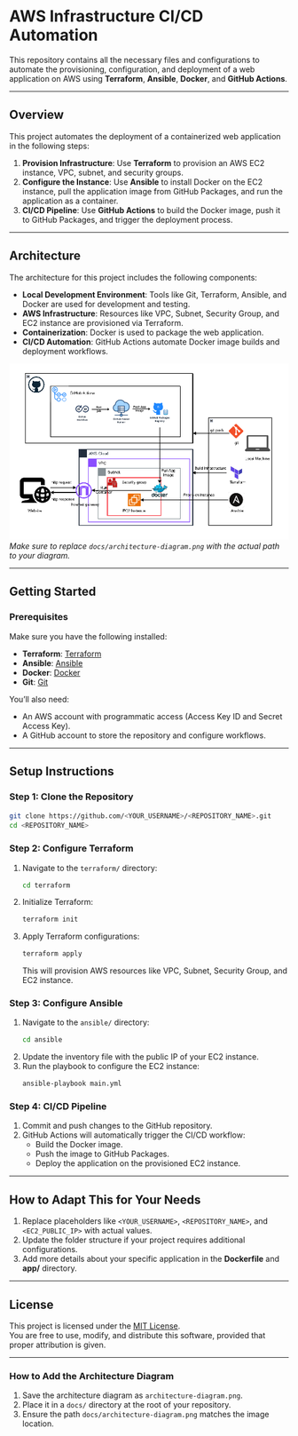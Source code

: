 # AWS Infrastructure CI/CD Automation

This repository contains all the necessary files and configurations to automate the provisioning, configuration, and deployment of a web application on AWS using **Terraform**, **Ansible**, **Docker**, and **GitHub Actions**.

---

## **Overview**

This project automates the deployment of a containerized web application in the following steps:
1. **Provision Infrastructure**: Use **Terraform** to provision an AWS EC2 instance, VPC, subnet, and security groups.
2. **Configure the Instance**: Use **Ansible** to install Docker on the EC2 instance, pull the application image from GitHub Packages, and run the application as a container.
3. **CI/CD Pipeline**: Use **GitHub Actions** to build the Docker image, push it to GitHub Packages, and trigger the deployment process.

---

## **Architecture**

The architecture for this project includes the following components:
- **Local Development Environment**: Tools like Git, Terraform, Ansible, and Docker are used for development and testing.
- **AWS Infrastructure**: Resources like VPC, Subnet, Security Group, and EC2 instance are provisioned via Terraform.
- **Containerization**: Docker is used to package the web application.
- **CI/CD Automation**: GitHub Actions automate Docker image builds and deployment workflows.

![Architecture Diagram](docs/architecture-diagram.png)  
*Make sure to replace `docs/architecture-diagram.png` with the actual path to your diagram.*

---

## **Getting Started**

### **Prerequisites**
Make sure you have the following installed:
- **Terraform**: [Terraform](https://www.terraform.io/)
- **Ansible**: [Ansible](https://www.ansible.com/)
- **Docker**: [Docker](https://www.docker.com/)
- **Git**: [Git](https://git-scm.com/)

You’ll also need:
- An AWS account with programmatic access (Access Key ID and Secret Access Key).
- A GitHub account to store the repository and configure workflows.

---

## **Setup Instructions**

### **Step 1: Clone the Repository**
```bash
git clone https://github.com/<YOUR_USERNAME>/<REPOSITORY_NAME>.git
cd <REPOSITORY_NAME>
```

### **Step 2: Configure Terraform**
1. Navigate to the `terraform/` directory:
   ```bash
   cd terraform
   ```
2. Initialize Terraform:
   ```bash
   terraform init
   ```
3. Apply Terraform configurations:
   ```bash
   terraform apply
   ```
   This will provision AWS resources like VPC, Subnet, Security Group, and EC2 instance.

### **Step 3: Configure Ansible**
1. Navigate to the `ansible/` directory:
   ```bash
   cd ansible
   ```
2. Update the inventory file with the public IP of your EC2 instance.
3. Run the playbook to configure the EC2 instance:
   ```bash
   ansible-playbook main.yml
   ```

### **Step 4: CI/CD Pipeline**
1. Commit and push changes to the GitHub repository.
2. GitHub Actions will automatically trigger the CI/CD workflow:
   - Build the Docker image.
   - Push the image to GitHub Packages.
   - Deploy the application on the provisioned EC2 instance.

---

## **How to Adapt This for Your Needs**
1. Replace placeholders like `<YOUR_USERNAME>`, `<REPOSITORY_NAME>`, and `<EC2_PUBLIC_IP>` with actual values.
2. Update the folder structure if your project requires additional configurations.
3. Add more details about your specific application in the **Dockerfile** and **app/** directory.

---

## **License**
This project is licensed under the [MIT License](LICENSE).  
You are free to use, modify, and distribute this software, provided that proper attribution is given.

---

### **How to Add the Architecture Diagram**
1. Save the architecture diagram as `architecture-diagram.png`.
2. Place it in a `docs/` directory at the root of your repository.
3. Ensure the path `docs/architecture-diagram.png` matches the image location.
